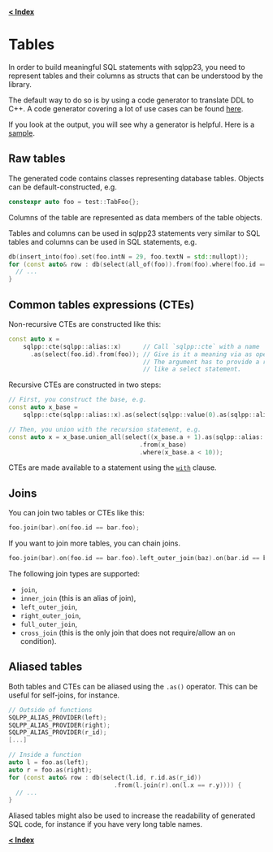 [**\< Index**](/docs/README.md)

# Tables

In order to build meaningful SQL statements with sqlpp23, you need to represent
tables and their columns as structs that can be understood by the library.

The default way to do so is by using a code generator to translate DDL to C++. A
code generator covering a lot of use cases can be found
[here](https://github.com/rbock/sqlpp23/blob/main/scripts/ddl2cpp).

If you look at the output, you will see why a generator is helpful. Here is a
[sample](https://github.com/rbock/sqlpp23/blob/main/tests/include/sqlpp23/tests/core/tables.h).

## Raw tables

The generated code contains classes representing database tables. Objects can be
default-constructed, e.g.

```c++
constexpr auto foo = test::TabFoo{};
```

Columns of the table are represented as data members of the table objects.

Tables and columns can be used in sqlpp23 statements very similar to SQL tables
and columns can be used in SQL statements, e.g.

```C++
db(insert_into(foo).set(foo.intN = 29, foo.textN = std::nullopt));
for (const auto& row : db(select(all_of(foo)).from(foo).where(foo.id == 17))) {
  // ...
}
```

## Common tables expressions (CTEs)

Non-recursive CTEs are constructed like this:

```c++
const auto x =
    sqlpp::cte(sqlpp::alias::x)      // Call `sqlpp::cte` with a name
      .as(select(foo.id).from(foo)); // Give is it a meaning via as operator.
                                     // The argument has to provide a result
                                     // like a select statement.
```

Recursive CTEs are constructed in two steps:

```c++
// First, you construct the base, e.g.
const auto x_base =
    sqlpp::cte(sqlpp::alias::x).as(select(sqlpp::value(0).as(sqlpp::alias::a)));

// Then, you union with the recursion statement, e.g.
const auto x = x_base.union_all(select((x_base.a + 1).as(sqlpp::alias::a))
                                    .from(x_base)
                                    .where(x_base.a < 10));
```

CTEs are made available to a statement using the [`with`](/docs/with.md) clause.

## Joins

You can join two tables or CTEs like this:

```C++
foo.join(bar).on(foo.id == bar.foo);
```

If you want to join more tables, you can chain joins.

```C++
foo.join(bar).on(foo.id == bar.foo).left_outer_join(baz).on(bar.id == baz.ref);
```

The following join types are supported:

- `join`,
- `inner_join` (this is an alias of join),
- `left_outer_join`,
- `right_outer_join`,
- `full_outer_join`,
- `cross_join` (this is the only join that does not require/allow an `on`
  condition).

## Aliased tables

Both tables and CTEs can be aliased using the `.as()` operator. This can be
useful for self-joins, for instance.

```C++
// Outside of functions
SQLPP_ALIAS_PROVIDER(left);
SQLPP_ALIAS_PROVIDER(right);
SQLPP_ALIAS_PROVIDER(r_id);
[...]

// Inside a function
auto l = foo.as(left);
auto r = foo.as(right);
for (const auto& row : db(select(l.id, r.id.as(r_id))
                             .from(l.join(r).on(l.x == r.y)))) {
  // ...
}
```

Aliased tables might also be used to increase the readability of generated SQL
code, for instance if you have very long table names.

[**\< Index**](/docs/README.md)
